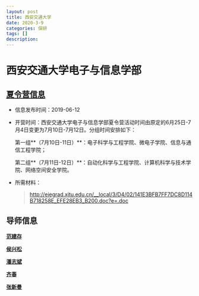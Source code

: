 ```yaml
---
layout: post
title: 西安交通大学
date: 2020-3-9
categories: 保研
tags: []
description: 
---
```


# 西安交通大学电子与信息学部

## [ 夏令营信息](http://eiegrad.xjtu.edu.cn/info/1012/1077.htm)

- 信息发布时间：2019-06-12

- 开营时间：西安交通大学电子与信息学部夏令营活动时间由原定的6月25日-7月4日变更为7月10日-7月12日。分组时间安排如下：

   

  第一组**（7月10日-11日）**：电子科学与工程学院、微电子学院、信息与通信工程学院；

  第二组**（7月11日-12日）**：自动化科学与工程学院、计算机科学与技术学院、网络空间安全学院。

- 所需材料：

  > http://eiegrad.xjtu.edu.cn/__local/3/D4/02/141E3BFB7FF7DC8D114B718258E_EFE28EB3_B200.doc?e=.doc







## 导师信息

[**范建存**](http://www.xjtu.edu.cn/jsnr.jsp?urltype=tree.TreeTempUrl&wbtreeid=1632&wbwbxjtuteacherid=1577)

[**侯兴松**](http://www.xjtu.edu.cn/jsnr.jsp?urltype=tree.TreeTempUrl&wbtreeid=1632&wbwbxjtuteacherid=919)

[**潘志斌**](http://www.xjtu.edu.cn/jsnr.jsp?urltype=tree.TreeTempUrl&wbtreeid=1632&wbwbxjtuteacherid=565)

[**齐春**](http://www.xjtu.edu.cn/jsnr.jsp?urltype=tree.TreeTempUrl&wbtreeid=1632&wbwbxjtuteacherid=574)

[**张新曼**](http://www.xjtu.edu.cn/jsnr.jsp?urltype=tree.TreeTempUrl&wbtreeid=1632&wbwbxjtuteacherid=1425)

